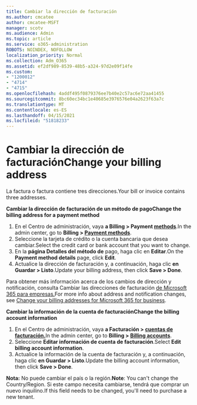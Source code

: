 ```yaml
---
title: Cambiar la dirección de facturación
ms.author: cmcatee
author: cmcatee-MSFT
manager: scotv
ms.audience: Admin
ms.topic: article
ms.service: o365-administration
ROBOTS: NOINDEX, NOFOLLOW
localization_priority: Normal
ms.collection: Adm_O365
ms.assetid: ef2df989-8539-48b5-a324-97d2e09f14fe
ms.custom:
- "1200012"
- "4714"
- "4715"
ms.openlocfilehash: 4addf495f0879376ee7b40e2c57ac6e72aa41455
ms.sourcegitcommit: 8bc60ec34bc1e40685e3976576e04a2623f63a7c
ms.translationtype: MT
ms.contentlocale: es-ES
ms.lasthandoff: 04/15/2021
ms.locfileid: "51818233"
---
```

# <a name="change-your-billing-address"></a><span data-ttu-id="fc06a-102">Cambiar la dirección de facturación</span><span class="sxs-lookup"><span data-stu-id="fc06a-102">Change your billing address</span></span>

<span data-ttu-id="fc06a-103">La factura o factura contiene tres direcciones.</span><span class="sxs-lookup"><span data-stu-id="fc06a-103">Your bill or invoice contains three addresses.</span></span>

<span data-ttu-id="fc06a-104">**Cambiar la dirección de facturación de un método de pago**</span><span class="sxs-lookup"><span data-stu-id="fc06a-104">**Change the billing address for a payment method**</span></span>

1. <span data-ttu-id="fc06a-105">En el Centro de administración, vaya **a Billing > Payment [methods](https://go.microsoft.com/fwlink/p/?linkid=2018806)**.</span><span class="sxs-lookup"><span data-stu-id="fc06a-105">In the admin center, go to **Billing > [Payment methods](https://go.microsoft.com/fwlink/p/?linkid=2018806)**.</span></span>
2. <span data-ttu-id="fc06a-106">Seleccione la tarjeta de crédito o la cuenta bancaria que desea cambiar.</span><span class="sxs-lookup"><span data-stu-id="fc06a-106">Select the credit card or bank account that you want to change.</span></span>
3. <span data-ttu-id="fc06a-107">En la **página Detalles del método de** pago, haga clic en **Editar**.</span><span class="sxs-lookup"><span data-stu-id="fc06a-107">On the **Payment method details** page, click **Edit**.</span></span>
4. <span data-ttu-id="fc06a-108">Actualice la dirección de facturación y, a continuación, haga clic **en Guardar > Listo**.</span><span class="sxs-lookup"><span data-stu-id="fc06a-108">Update your billing address, then click **Save > Done**.</span></span>

<span data-ttu-id="fc06a-109">Para obtener más información acerca de los cambios de dirección y notificación, consulta Cambiar las direcciones de facturación [de Microsoft 365 para empresas.](https://docs.microsoft.com/microsoft-365/commerce/billing-and-payments/change-your-billing-addresses?view=o365-worldwide)</span><span class="sxs-lookup"><span data-stu-id="fc06a-109">For more info about address and notification changes, see [Change your billing addresses for Microsoft 365 for business](https://docs.microsoft.com/microsoft-365/commerce/billing-and-payments/change-your-billing-addresses?view=o365-worldwide).</span></span>

<span data-ttu-id="fc06a-110">**Cambiar la información de la cuenta de facturación**</span><span class="sxs-lookup"><span data-stu-id="fc06a-110">**Change the billing account information**</span></span>

1. <span data-ttu-id="fc06a-111">En el Centro de administración, vaya **a Facturación > [cuentas de facturación.](https://admin.microsoft.com/Adminportal/Home?source=applauncher#/BillingAccounts/billing-accounts)**</span><span class="sxs-lookup"><span data-stu-id="fc06a-111">In the admin center, go to **Billing > [Billing accounts](https://admin.microsoft.com/Adminportal/Home?source=applauncher#/BillingAccounts/billing-accounts)**.</span></span>
2. <span data-ttu-id="fc06a-112">Seleccione **Editar información de cuenta de facturación**.</span><span class="sxs-lookup"><span data-stu-id="fc06a-112">Select **Edit billing account information**.</span></span>
3. <span data-ttu-id="fc06a-113">Actualice la información de la cuenta de facturación y, a continuación, haga clic **en Guardar > Listo**.</span><span class="sxs-lookup"><span data-stu-id="fc06a-113">Update the billing account information, then click **Save > Done**.</span></span>

<span data-ttu-id="fc06a-114">**Nota:** No puede cambiar el país o la región.</span><span class="sxs-lookup"><span data-stu-id="fc06a-114">**Note**: You can't change the Country/Region.</span></span> <span data-ttu-id="fc06a-115">Si este campo necesita cambiarse, tendrá que comprar un nuevo inquilino.</span><span class="sxs-lookup"><span data-stu-id="fc06a-115">If this field needs to be changed, you'll need to purchase a new tenant.</span></span>

